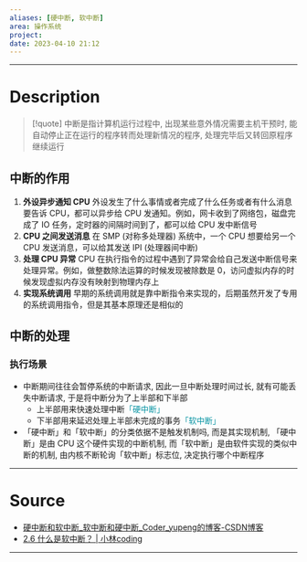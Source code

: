 ```yaml
---
aliases: [硬中断, 软中断]
area: 操作系统
project: 
date: 2023-04-10 21:12
---
```

---
# Description
> [!quote]
> 中断是指计算机运行过程中, 出现某些意外情况需要主机干预时, 能自动停止正在运行的程序转而处理新情况的程序, 处理完毕后又转回原程序继续运行

## 中断的作用
1. **外设异步通知 CPU**
     外设发生了什么事情或者完成了什么任务或者有什么消息要告诉 CPU，都可以异步给 CPU 发通知。例如，网卡收到了网络包，磁盘完成了 IO 任务，定时器的间隔时间到了，都可以给 CPU 发中断信号
 1. **CPU 之间发送消息**
     在 SMP (对称多处理器) 系统中，一个 CPU 想要给另一个 CPU 发送消息，可以给其发送 IPI (处理器间中断)
 1. **处理 CPU 异常**
    CPU 在执行指令的过程中遇到了异常会给自己发送中断信号来处理异常。例如，做整数除法运算的时候发现被除数是 0，访问虚拟内存的时候发现虚拟内存没有映射到物理内存上
1. **实现系统调用**
    早期的系统调用就是靠中断指令来实现的，后期虽然开发了专用的系统调用指令，但是其基本原理还是相似的

## 中断的处理
### 执行场景


- 中断期间往往会暂停系统的中断请求, 因此一旦中断处理时间过长, 就有可能丢失中断请求, 于是将中断分为了上半部和下半部
    - 上半部用来快速处理中断<font color="#0593A2">「硬中断」</font>
    - 下半部用来延迟处理上半部未完成的事务<font color="#0593A2">「软中断」</font>
- 「硬中断」和「软中断」的分类依据不是触发机制吗, 而是其实现机制, 「硬中断」是由 CPU 这个硬件实现的中断机制, 而「软中断」是由软件实现的类似中断的机制, 由内核不断轮询「软中断」标志位, 决定执行哪个中断程序
---
# Source
- [硬中断和软中断\_软中断和硬中断\_Coder\_yupeng的博客-CSDN博客](https://blog.csdn.net/weixin_43215305/article/details/120027555)
- [2.6 什么是软中断？ | 小林coding](https://xiaolincoding.com/os/1_hardware/soft_interrupt.html)
---
